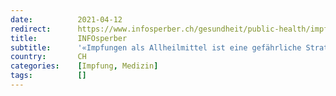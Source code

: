 ```yaml
---
date:          2021-04-12
redirect:      https://www.infosperber.ch/gesundheit/public-health/impfungen-als-allerheilmittel-ist-eine-gefaehrliche-strategie/
title:         INFOsperber
subtitle:      '«Impfungen als Allheilmittel ist eine gefährliche Strategie»'
country:       CH
categories:    [Impfung, Medizin]
tags:          []
---
```

